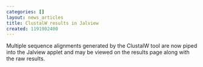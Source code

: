 ```yaml
---
categories: []
layout: news_articles
title: ClustalW results in Jalview
created: 1191902400
---
```

Multiple sequence alignments generated by the ClustalW tool are now piped into the Jalview applet and may be viewed on the results page along with the raw results.
